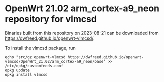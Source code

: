 OpenWrt 21.02 arm_cortex-a9_neon repository for vlmcsd
========

Binaries built from this repository on 2023-08-21 can be downloaded from <https://dwfreed.github.io/openwrt-vlmcsd/>.

To install the vlmcsd package, run

```
echo "src/gz openwrt-vlmcsd https://dwfreed.github.io/openwrt-vlmcsd/OpenWrt_21.02/arm_cortex-a9_neon/base" >> /etc/opkg/customfeeds.conf
opkg update
opkg install vlmcsd
```
